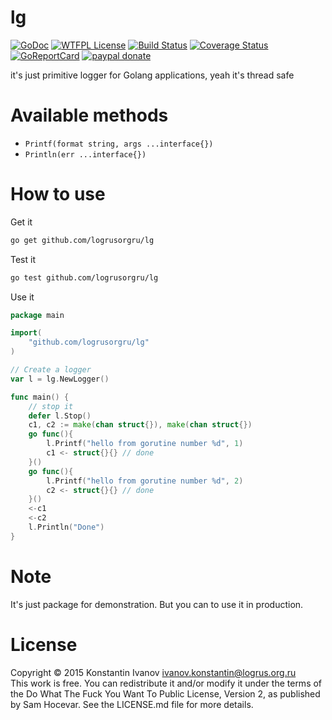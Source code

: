 lg
==

[![GoDoc](https://godoc.org/github.com/logrusorgru/lg?status.svg)](https://godoc.org/github.com/logrusorgru/lg)
[![WTFPL License](https://img.shields.io/badge/license-wtfpl-blue.svg)](http://www.wtfpl.net/about/)
[![Build Status](https://travis-ci.org/logrusorgru/lg.svg)](https://travis-ci.org/logrusorgru/lg)
[![Coverage Status](https://coveralls.io/repos/logrusorgru/lg/badge.svg?branch=master)](https://coveralls.io/r/logrusorgru/lg?branch=master)
[![GoReportCard](http://goreportcard.com/badge/logrusorgru/lg)](http://goreportcard.com/report/logrusorgru/lg)
[![paypal donate](https://img.shields.io/badge/paypal%20%24-donate-orange.svg)](https://www.paypal.com/cgi-bin/webscr?cmd=_s-xclick&hosted_button_id=T4SGZT64PRZ8Y)

it's just primitive logger for Golang applications, yeah it's thread safe

# Available methods

- `Printf(format string, args ...interface{})`
- `Println(err ...interface{})`

# How to use

Get it

```bash
go get github.com/logrusorgru/lg
```

Test it

```bash
go test github.com/logrusorgru/lg
```

Use it

```go
package main

import(
	"github.com/logrusorgru/lg"
)

// Create a logger
var l = lg.NewLogger()

func main() {
	// stop it
	defer l.Stop()
	c1, c2 := make(chan struct{}), make(chan struct{})
	go func(){
		l.Printf("hello from gorutine number %d", 1)
		c1 <- struct{}{} // done
	}()
	go func(){
		l.Printf("hello from gorutine number %d", 2)
		c2 <- struct{}{} // done
	}()
	<-c1
	<-c2
	l.Println("Done")
}
```

# Note

It's just package for demonstration. But you can to use it in production.

# License

Copyright © 2015 Konstantin Ivanov <ivanov.konstantin@logrus.org.ru>  
This work is free. You can redistribute it and/or modify it under the
terms of the Do What The Fuck You Want To Public License, Version 2,
as published by Sam Hocevar. See the LICENSE.md file for more details.
